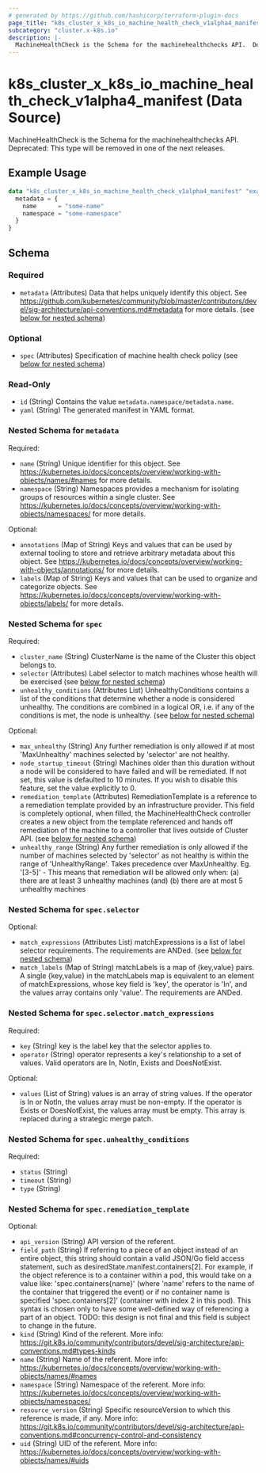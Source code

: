 ```yaml
---
# generated by https://github.com/hashicorp/terraform-plugin-docs
page_title: "k8s_cluster_x_k8s_io_machine_health_check_v1alpha4_manifest Data Source - terraform-provider-k8s"
subcategory: "cluster.x-k8s.io"
description: |-
  MachineHealthCheck is the Schema for the machinehealthchecks API.  Deprecated: This type will be removed in one of the next releases.
---
```


# k8s_cluster_x_k8s_io_machine_health_check_v1alpha4_manifest (Data Source)

MachineHealthCheck is the Schema for the machinehealthchecks API.  Deprecated: This type will be removed in one of the next releases.

## Example Usage

```terraform
data "k8s_cluster_x_k8s_io_machine_health_check_v1alpha4_manifest" "example" {
  metadata = {
    name      = "some-name"
    namespace = "some-namespace"
  }
}
```

<!-- schema generated by tfplugindocs -->
## Schema

### Required

- `metadata` (Attributes) Data that helps uniquely identify this object. See https://github.com/kubernetes/community/blob/master/contributors/devel/sig-architecture/api-conventions.md#metadata for more details. (see [below for nested schema](#nestedatt--metadata))

### Optional

- `spec` (Attributes) Specification of machine health check policy (see [below for nested schema](#nestedatt--spec))

### Read-Only

- `id` (String) Contains the value `metadata.namespace/metadata.name`.
- `yaml` (String) The generated manifest in YAML format.

<a id="nestedatt--metadata"></a>
### Nested Schema for `metadata`

Required:

- `name` (String) Unique identifier for this object. See https://kubernetes.io/docs/concepts/overview/working-with-objects/names/#names for more details.
- `namespace` (String) Namespaces provides a mechanism for isolating groups of resources within a single cluster. See https://kubernetes.io/docs/concepts/overview/working-with-objects/namespaces/ for more details.

Optional:

- `annotations` (Map of String) Keys and values that can be used by external tooling to store and retrieve arbitrary metadata about this object. See https://kubernetes.io/docs/concepts/overview/working-with-objects/annotations/ for more details.
- `labels` (Map of String) Keys and values that can be used to organize and categorize objects. See https://kubernetes.io/docs/concepts/overview/working-with-objects/labels/ for more details.


<a id="nestedatt--spec"></a>
### Nested Schema for `spec`

Required:

- `cluster_name` (String) ClusterName is the name of the Cluster this object belongs to.
- `selector` (Attributes) Label selector to match machines whose health will be exercised (see [below for nested schema](#nestedatt--spec--selector))
- `unhealthy_conditions` (Attributes List) UnhealthyConditions contains a list of the conditions that determine whether a node is considered unhealthy.  The conditions are combined in a logical OR, i.e. if any of the conditions is met, the node is unhealthy. (see [below for nested schema](#nestedatt--spec--unhealthy_conditions))

Optional:

- `max_unhealthy` (String) Any further remediation is only allowed if at most 'MaxUnhealthy' machines selected by 'selector' are not healthy.
- `node_startup_timeout` (String) Machines older than this duration without a node will be considered to have failed and will be remediated. If not set, this value is defaulted to 10 minutes. If you wish to disable this feature, set the value explicitly to 0.
- `remediation_template` (Attributes) RemediationTemplate is a reference to a remediation template provided by an infrastructure provider.  This field is completely optional, when filled, the MachineHealthCheck controller creates a new object from the template referenced and hands off remediation of the machine to a controller that lives outside of Cluster API. (see [below for nested schema](#nestedatt--spec--remediation_template))
- `unhealthy_range` (String) Any further remediation is only allowed if the number of machines selected by 'selector' as not healthy is within the range of 'UnhealthyRange'. Takes precedence over MaxUnhealthy. Eg. '[3-5]' - This means that remediation will be allowed only when: (a) there are at least 3 unhealthy machines (and) (b) there are at most 5 unhealthy machines

<a id="nestedatt--spec--selector"></a>
### Nested Schema for `spec.selector`

Optional:

- `match_expressions` (Attributes List) matchExpressions is a list of label selector requirements. The requirements are ANDed. (see [below for nested schema](#nestedatt--spec--selector--match_expressions))
- `match_labels` (Map of String) matchLabels is a map of {key,value} pairs. A single {key,value} in the matchLabels map is equivalent to an element of matchExpressions, whose key field is 'key', the operator is 'In', and the values array contains only 'value'. The requirements are ANDed.

<a id="nestedatt--spec--selector--match_expressions"></a>
### Nested Schema for `spec.selector.match_expressions`

Required:

- `key` (String) key is the label key that the selector applies to.
- `operator` (String) operator represents a key's relationship to a set of values. Valid operators are In, NotIn, Exists and DoesNotExist.

Optional:

- `values` (List of String) values is an array of string values. If the operator is In or NotIn, the values array must be non-empty. If the operator is Exists or DoesNotExist, the values array must be empty. This array is replaced during a strategic merge patch.



<a id="nestedatt--spec--unhealthy_conditions"></a>
### Nested Schema for `spec.unhealthy_conditions`

Required:

- `status` (String)
- `timeout` (String)
- `type` (String)


<a id="nestedatt--spec--remediation_template"></a>
### Nested Schema for `spec.remediation_template`

Optional:

- `api_version` (String) API version of the referent.
- `field_path` (String) If referring to a piece of an object instead of an entire object, this string should contain a valid JSON/Go field access statement, such as desiredState.manifest.containers[2]. For example, if the object reference is to a container within a pod, this would take on a value like: 'spec.containers{name}' (where 'name' refers to the name of the container that triggered the event) or if no container name is specified 'spec.containers[2]' (container with index 2 in this pod). This syntax is chosen only to have some well-defined way of referencing a part of an object. TODO: this design is not final and this field is subject to change in the future.
- `kind` (String) Kind of the referent. More info: https://git.k8s.io/community/contributors/devel/sig-architecture/api-conventions.md#types-kinds
- `name` (String) Name of the referent. More info: https://kubernetes.io/docs/concepts/overview/working-with-objects/names/#names
- `namespace` (String) Namespace of the referent. More info: https://kubernetes.io/docs/concepts/overview/working-with-objects/namespaces/
- `resource_version` (String) Specific resourceVersion to which this reference is made, if any. More info: https://git.k8s.io/community/contributors/devel/sig-architecture/api-conventions.md#concurrency-control-and-consistency
- `uid` (String) UID of the referent. More info: https://kubernetes.io/docs/concepts/overview/working-with-objects/names/#uids
